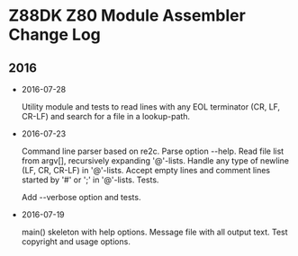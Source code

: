 Z88DK Z80 Module Assembler Change Log
=====================================

2016
----

- 2016-07-28

  Utility module and tests to read lines with any EOL terminator (CR, LF, CR-LF)
  and search for a file in a lookup-path.

- 2016-07-23

  Command line parser based on re2c. Parse option --help. Read file list
  from argv[], recursively expanding '@'-lists. Handle any type of newline
  (LF, CR, CR-LF) in '@'-lists. Accept empty lines and comment lines 
  started by '#' or ';' in '@'-lists. Tests.
  
  Add --verbose option and tests.

- 2016-07-19

  main() skeleton with help options. Message file with all output text.
  Test copyright and usage options.
